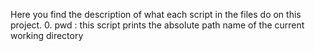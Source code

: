 Here you find the description of what each script in the files do on this project.
0. pwd : this script prints the absolute path name of the current working directory
